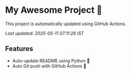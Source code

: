 # My Awesome Project 🚀

This project is automatically updated using GitHub Actions.

_Last updated: 2025-05-11 07:11:28 IST_

## Features
- Auto-update README using Python 🐍
- Auto Git push with GitHub Actions 🤖

